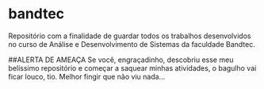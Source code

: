 # bandtec
Repositório com a finalidade de guardar todos os trabalhos desenvolvidos no curso de Análise e Desenvolvimento de Sistemas da faculdade Bandtec.

##ALERTA DE AMEAÇA
Se você, engraçadinho, descobriu esse meu belíssimo repositório e começar a saquear minhas atividades, o bagulho vai ficar louco, tio. 
Melhor fingir que não viu nada...
